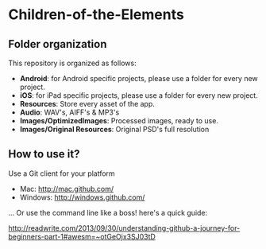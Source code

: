 Children-of-the-Elements
========================


Folder organization
------------------------------------

This repository is organized as follows:

* **Android**: for Android specific projects, please use a folder for every new project.
* **iOS**: for iPad specific projects, please use a folder for every new project.
* **Resources**: Store every asset of the app. 
 * **Audio**: WAV's, AIFF's & MP3's
 * **Images/OptimizedImages**: Processed images, ready to use.
 * **Images/Original Resources**: Original PSD's full resolution


How to use it?
---------------------------------

Use a Git  client for your platform

* Mac: http://mac.github.com/
* Windows: http://windows.github.com/



... Or use the command line like a boss! here's a quick guide:

http://readwrite.com/2013/09/30/understanding-github-a-journey-for-beginners-part-1#awesm=~otGeOjx3SJ03tD
